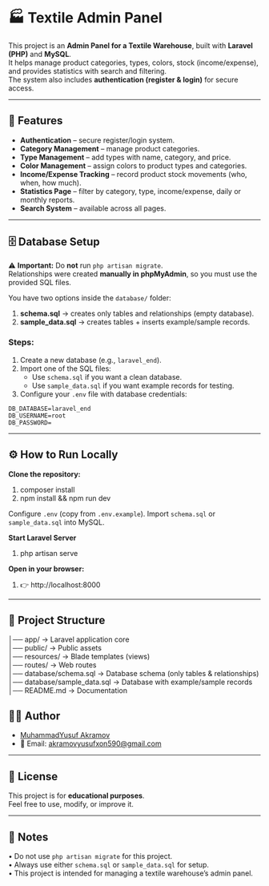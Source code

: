 # 🏭 Textile Admin Panel

This project is an **Admin Panel for a Textile Warehouse**, built with **Laravel (PHP)** and **MySQL**.  
It helps manage product categories, types, colors, stock (income/expense), and provides statistics with search and filtering.  
The system also includes **authentication (register & login)** for secure access.  

---

## 🚀 Features
- **Authentication** – secure register/login system.  
- **Category Management** – manage product categories.  
- **Type Management** – add types with name, category, and price.  
- **Color Management** – assign colors to product types and categories.  
- **Income/Expense Tracking** – record product stock movements (who, when, how much).  
- **Statistics Page** – filter by category, type, income/expense, daily or monthly reports.  
- **Search System** – available across all pages.  

---

## 🗄️ Database Setup
⚠️ **Important:** Do **not** run `php artisan migrate`.  
Relationships were created **manually in phpMyAdmin**, so you must use the provided SQL files.  

You have two options inside the `database/` folder:  

1. **schema.sql** → creates only tables and relationships (empty database).  
2. **sample_data.sql** → creates tables + inserts example/sample records.  

### Steps:
1. Create a new database (e.g., `laravel_end`).  
2. Import one of the SQL files:  
   - Use `schema.sql` if you want a clean database.  
   - Use `sample_data.sql` if you want example records for testing.  
3. Configure your `.env` file with database credentials:  

```env
DB_DATABASE=laravel_end
DB_USERNAME=root
DB_PASSWORD=
```

---

## ⚙️ How to Run Locally
**Clone the repository:**  
1. composer install  
2. npm install && npm run dev

Configure `.env` (copy from `.env.example`).
Import `schema.sql` or `sample_data.sql` into MySQL.

**Start Laravel Server**
1. php artisan serve

**Open in your browser:**
1. 👉 http://localhost:8000

---

## 📂 Project Structure  
│── app/                → Laravel application core  
│── public/             → Public assets  
│── resources/          → Blade templates (views)  
│── routes/             → Web routes  
│── database/schema.sql → Database schema (only tables & relationships)  
│── database/sample_data.sql → Database with example/sample records  
│── README.md           → Documentation  


## 👨‍💻 Author
- [MuhammadYusuf Akramov](https://github.com/Yusufxon790)  
- 📧 Email: akramovyusufxon590@gmail.com  

---

## 📝 License
This project is for **educational purposes**.  
Feel free to use, modify, or improve it.  

---

## 📝 Notes
• Do not use `php artisan migrate` for this project.  
• Always use either `schema.sql` or `sample_data.sql` for setup.  
• This project is intended for managing a textile warehouse’s admin panel.
